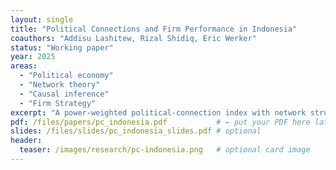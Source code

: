 ```yaml
---
layout: single
title: "Political Connections and Firm Performance in Indonesia"
coauthors: "Addisu Lashitew, Rizal Shidiq, Eric Werker"
status: "Working paper"
year: 2025
areas:
  - "Political economy"
  - "Network theory"
  - "Causal inference"
  - "Firm Strategy"
excerpt: "A power-weighted political-connection index with network structure; connections align with size and leverage, concentrated in competitive industries."
pdf: /files/papers/pc_indonesia.pdf           # ← put your PDF here later
slides: /files/slides/pc_indonesia_slides.pdf # optional
header:
  teaser: /images/research/pc-indonesia.png   # optional card image
---
```

